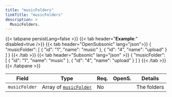 ```yaml
---
title: "musicFolders"
linkTitle: "musicFolders"
description: >
  MusicFolders.
---
```


{{< tabpane persistLang=false >}}
{{< tab header="**Example**:" disabled=true />}}
{{< tab header="OpenSubsonic" lang="json">}}
{
  "musicFolder": [
    {
      "id": "1",
      "name": "music"
    },
    {
      "id": "4",
      "name": "upload"
    }
  ]
}
{{< /tab >}}
{{< tab header="Subsonic" lang="json" >}}
{
  "musicFolder": [
    {
      "id": "1",
      "name": "music"
    },
    {
      "id": "4",
      "name": "upload"
    }
  ]
}
{{< /tab >}}
{{< /tabpane >}}

| Field |  Type | Req. | OpenS. | Details |
| --- | --- | --- | --- | --- |
| `musicFolder` | Array of [`musicFolder`](../musicfolder) | No |   | The folders|
